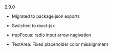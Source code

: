 2.9.0

- Migrated to package.json exports
- Switched to react-jsx

- trapFocus: radio input arrow nagivation
- TextArea: Fixed placeholder color misalignment

